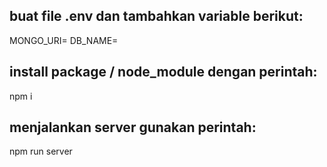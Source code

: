 ## buat file .env dan tambahkan variable berikut:

MONGO_URI=
DB_NAME=

## install package / node_module dengan perintah:

npm i

## menjalankan server gunakan perintah:

npm run server
